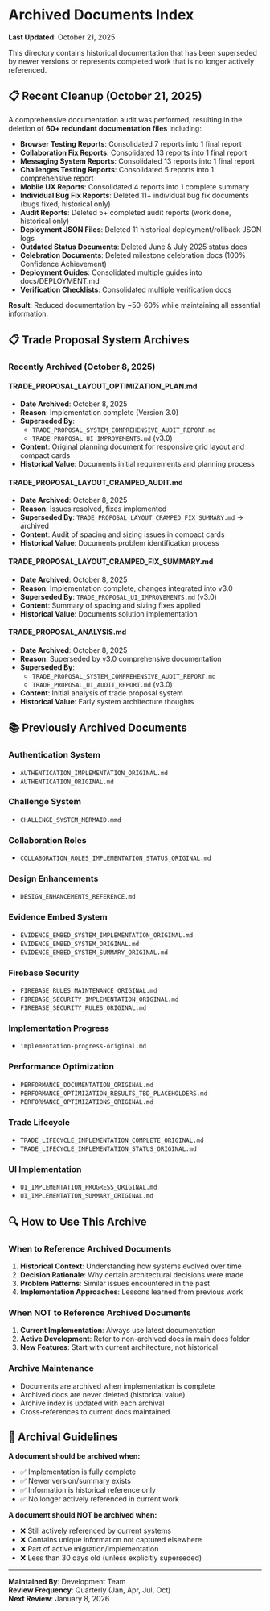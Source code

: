 # Archived Documents Index

**Last Updated**: October 21, 2025

This directory contains historical documentation that has been superseded by newer versions or represents completed work that is no longer actively referenced.

## 📋 Recent Cleanup (October 21, 2025)

A comprehensive documentation audit was performed, resulting in the deletion of **60+ redundant documentation files** including:

- **Browser Testing Reports**: Consolidated 7 reports into 1 final report
- **Collaboration Fix Reports**: Consolidated 13 reports into 1 final report
- **Messaging System Reports**: Consolidated 13 reports into 1 final report
- **Challenges Testing Reports**: Consolidated 5 reports into 1 comprehensive report
- **Mobile UX Reports**: Consolidated 4 reports into 1 complete summary
- **Individual Bug Fix Reports**: Deleted 11+ individual bug fix documents (bugs fixed, historical only)
- **Audit Reports**: Deleted 5+ completed audit reports (work done, historical only)
- **Deployment JSON Files**: Deleted 11 historical deployment/rollback JSON logs
- **Outdated Status Documents**: Deleted June & July 2025 status docs
- **Celebration Documents**: Deleted milestone celebration docs (100% Confidence Achievement)
- **Deployment Guides**: Consolidated multiple guides into docs/DEPLOYMENT.md
- **Verification Checklists**: Consolidated multiple verification docs

**Result**: Reduced documentation by ~50-60% while maintaining all essential information.

## 📋 Trade Proposal System Archives

### **Recently Archived (October 8, 2025)**

#### **TRADE_PROPOSAL_LAYOUT_OPTIMIZATION_PLAN.md**
- **Date Archived**: October 8, 2025
- **Reason**: Implementation complete (Version 3.0)
- **Superseded By**: 
  - `TRADE_PROPOSAL_SYSTEM_COMPREHENSIVE_AUDIT_REPORT.md`
  - `TRADE_PROPOSAL_UI_IMPROVEMENTS.md` (v3.0)
- **Content**: Original planning document for responsive grid layout and compact cards
- **Historical Value**: Documents initial requirements and planning process

#### **TRADE_PROPOSAL_LAYOUT_CRAMPED_AUDIT.md**
- **Date Archived**: October 8, 2025
- **Reason**: Issues resolved, fixes implemented
- **Superseded By**: `TRADE_PROPOSAL_LAYOUT_CRAMPED_FIX_SUMMARY.md` → archived
- **Content**: Audit of spacing and sizing issues in compact cards
- **Historical Value**: Documents problem identification process

#### **TRADE_PROPOSAL_LAYOUT_CRAMPED_FIX_SUMMARY.md**
- **Date Archived**: October 8, 2025
- **Reason**: Implementation complete, changes integrated into v3.0
- **Superseded By**: `TRADE_PROPOSAL_UI_IMPROVEMENTS.md` (v3.0)
- **Content**: Summary of spacing and sizing fixes applied
- **Historical Value**: Documents solution implementation

#### **TRADE_PROPOSAL_ANALYSIS.md**
- **Date Archived**: October 8, 2025
- **Reason**: Superseded by v3.0 comprehensive documentation
- **Superseded By**: 
  - `TRADE_PROPOSAL_SYSTEM_COMPREHENSIVE_AUDIT_REPORT.md`
  - `TRADE_PROPOSAL_UI_AUDIT_REPORT.md` (v3.0)
- **Content**: Initial analysis of trade proposal system
- **Historical Value**: Early system architecture thoughts

## 📚 Previously Archived Documents

### **Authentication System**
- `AUTHENTICATION_IMPLEMENTATION_ORIGINAL.md`
- `AUTHENTICATION_ORIGINAL.md`

### **Challenge System**
- `CHALLENGE_SYSTEM_MERMAID.mmd`

### **Collaboration Roles**
- `COLLABORATION_ROLES_IMPLEMENTATION_STATUS_ORIGINAL.md`

### **Design Enhancements**
- `DESIGN_ENHANCEMENTS_REFERENCE.md`

### **Evidence Embed System**
- `EVIDENCE_EMBED_SYSTEM_IMPLEMENTATION_ORIGINAL.md`
- `EVIDENCE_EMBED_SYSTEM_ORIGINAL.md`
- `EVIDENCE_EMBED_SYSTEM_SUMMARY_ORIGINAL.md`

### **Firebase Security**
- `FIREBASE_RULES_MAINTENANCE_ORIGINAL.md`
- `FIREBASE_SECURITY_IMPLEMENTATION_ORIGINAL.md`
- `FIREBASE_SECURITY_RULES_ORIGINAL.md`

### **Implementation Progress**
- `implementation-progress-original.md`

### **Performance Optimization**
- `PERFORMANCE_DOCUMENTATION_ORIGINAL.md`
- `PERFORMANCE_OPTIMIZATION_RESULTS_TBD_PLACEHOLDERS.md`
- `PERFORMANCE_OPTIMIZATIONS_ORIGINAL.md`

### **Trade Lifecycle**
- `TRADE_LIFECYCLE_IMPLEMENTATION_COMPLETE_ORIGINAL.md`
- `TRADE_LIFECYCLE_IMPLEMENTATION_STATUS_ORIGINAL.md`

### **UI Implementation**
- `UI_IMPLEMENTATION_PROGRESS_ORIGINAL.md`
- `UI_IMPLEMENTATION_SUMMARY_ORIGINAL.md`

## 🔍 How to Use This Archive

### **When to Reference Archived Documents**
1. **Historical Context**: Understanding how systems evolved over time
2. **Decision Rationale**: Why certain architectural decisions were made
3. **Problem Patterns**: Similar issues encountered in the past
4. **Implementation Approaches**: Lessons learned from previous work

### **When NOT to Reference Archived Documents**
1. **Current Implementation**: Always use latest documentation
2. **Active Development**: Refer to non-archived docs in main docs folder
3. **New Features**: Start with current architecture, not historical

### **Archive Maintenance**
- Documents are archived when implementation is complete
- Archived docs are never deleted (historical value)
- Archive index is updated with each archival
- Cross-references to current docs maintained

## 📝 Archival Guidelines

**A document should be archived when:**
- ✅ Implementation is fully complete
- ✅ Newer version/summary exists
- ✅ Information is historical reference only
- ✅ No longer actively referenced in current work

**A document should NOT be archived when:**
- ❌ Still actively referenced by current systems
- ❌ Contains unique information not captured elsewhere
- ❌ Part of active migration/implementation
- ❌ Less than 30 days old (unless explicitly superseded)

---

**Maintained By**: Development Team  
**Review Frequency**: Quarterly (Jan, Apr, Jul, Oct)  
**Next Review**: January 8, 2026

